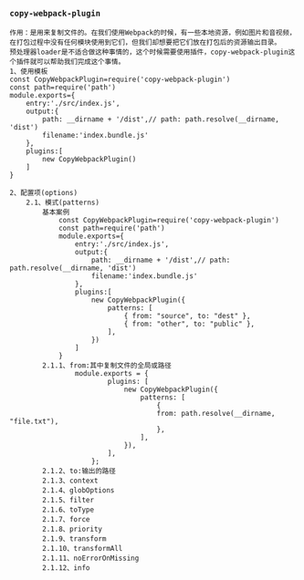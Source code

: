 ### `copy-webpack-plugin`
    作用：是用来复制文件的。在我们使用Webpack的时候，有一些本地资源，例如图片和音视频，在打包过程中没有任何模块使用到它们，但我们却想要把它们放在打包后的资源输出目录。
    预处理器loader是不适合做这种事情的，这个时候需要使用插件，copy-webpack-plugin这个插件就可以帮助我们完成这个事情。
    1、使用模板
    const CopyWebpackPlugin=require('copy-webpack-plugin')
    const path=require('path')
    module.exports={
        entry:'./src/index.js',
        output:{
            path: __dirname + '/dist',// path: path.resolve(__dirname, 'dist')
            filename:'index.bundle.js'
        },
        plugins:[
            new CopyWebpackPlugin()
        ]
    }

    2、配置项(options)
        2.1、模式(patterns)
            基本案例
                const CopyWebpackPlugin=require('copy-webpack-plugin')
                const path=require('path')
                module.exports={
                    entry:'./src/index.js',
                    output:{
                        path: __dirname + '/dist',// path: path.resolve(__dirname, 'dist')
                        filename:'index.bundle.js'
                    },
                    plugins:[
                        new CopyWebpackPlugin({
                            patterns: [
                                { from: "source", to: "dest" },
                                { from: "other", to: "public" },
                            ],
                        })
                    ]
                }
            2.1.1、from:其中复制文件的全局或路径
                    module.exports = {
                            plugins: [
                                new CopyWebpackPlugin({
                                    patterns: [
                                        {
                                        from: path.resolve(__dirname, "file.txt"),
                                        },
                                    ],
                                }),
                            ],
                        };
            2.1.2、to:输出的路径
            2.1.3、context
            2.1.4、globOptions
            2.1.5、filter
            2.1.6、toType
            2.1.7、force
            2.1.8、priority
            2.1.9、transform
            2.1.10、transformAll
            2.1.11、noErrorOnMissing
            2.1.12、info
